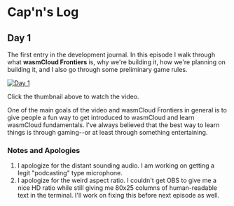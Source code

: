 # Cap'n's Log

## Day 1

The first entry in the development journal. In this episode I walk through what **wasmCloud Frontiers** is, why we're building it, how we're planning on building it, and I also go through some preliminary game rules.

[![Day 1](https://img.youtube.com/vi/9NR0VT8kcsY/0.jpg)](https://www.youtube.com/watch?v=9NR0VT8kcsY)

Click the thumbnail above to watch the video.

One of the main goals of the video and wasmCloud Frontiers in general is to give people a fun way to get introduced to wasmCloud and learn wasmCloud fundamentals. I've always believed that the best way to learn things is through gaming--or at least through something entertaining.

### Notes and Apologies

1. I apologize for the distant sounding audio. I am working on getting a legit "podcasting" type microphone.
2. I apologize for the weird aspect ratio. I couldn't get OBS to give me a nice HD ratio while still giving me 80x25 columns of human-readable text in the terminal. I'll work on fixing this before next episode as well.
